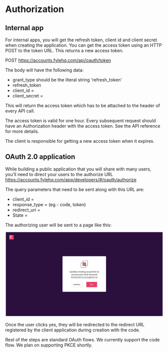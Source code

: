 # Authorization

## Internal app

For internal apps, you will get the refresh token, client id and client secret when creating the application. You can get the access token using an HTTP POST to the token URL. This returns a new access token.

POST https://accounts.fylehq.com/api/oauth/token

The body will have the following data:

* grant_type should be the literal string 'refresh_token'
* refresh_token
* client_id = <Your Client Id>
* client_secret = <Your Client Secret>

This will return the access token which has to be attached to the header of every API call.

The access token is valid for one hour. Every subsequent request should have an Authorization header with the access token. See the API reference for more details.

The client is responsible for getting a new access token when it expires.

## OAuth 2.0 application

While building a public application that you will share with many users, you'll need to direct your users to the authorize URL https://accounts.fylehq.com/app/developers/#/oauth/authorize

The query parameters that need to be sent along with this URL are:

* client_id = <Your Client Id>
* response_type = <Your Response Type> (eg.- code, token)
* redirect_uri = <Your Redirect URI>
* State = <Current State of your Application>

The authorizing user will be sent to a page like this:

![The stage](../../assets/images/concepts/authorization/authorization1.png)

Once the user clicks yes, they will be redirected to the redirect URL registered by the client application during creation with the code.

Rest of the steps are standard OAuth flows. We currently support the code flow. We plan on supporting PKCE shortly.